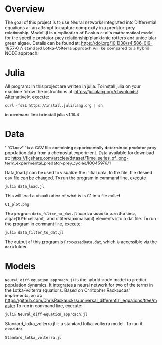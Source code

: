 # Overview
The goal of this project is to use Neural networks integrated into Differential equations an an attempt to capture complexity in a predator-prey relationship. Model1.jl is a replication of Blasius et al's mathematical model for the specific predator-prey relationship(planktonic rotifers and unicellular green algae). Details can be found at: https://doi.org/10.1038/s41586-019-1857-0
A standard Lotka-Volterra approach will be compared to a hybrid NODE approach.

# Julia
All programs in this project are written in julia. To install julia on your machine follow the instructions at: https://julialang.org/downloads/
Alternatively, execute:

```
curl -fsSL https://install.julialang.org | sh 
```

in command line to install julia v1.10.4 .

# Data
'''C1.csv''' is a CSV file containing experimentally determined predator-prey population data from a chemostat experiment. Data available for download at: https://figshare.com/articles/dataset/Time_series_of_long-term_experimental_predator-prey_cycles/10045976/1

Data_load.jl can be used to visualize the initial data. In the file, the desired csv file can be changed. To run the program in command line, execute

```
julia data_load.jl
```

This will load a visualization of what is is C1 in a file called 

```C1_plot.png``` 

The program ``data_filter_to_dat.jl`` can be used to turn the time, algae(10^6 cells/ml), and rotifers(animals/ml) elements into a dat file. To run the program in commant line, execute: 

```
julia data_filter_to_dat.jl
``` 

The output of this program is ```ProcessedData.dat```, which is accessible via the ```data``` folder.

# Models
```Neural_diff-equation_approach.jl``` is the hybrid-node model to predict population dynamics. It integrates a neural network for two of the terms in the Lotka-Volterra equations. Based on Chritopher Rackaucas' implementation at: https://github.com/ChrisRackauckas/universal_differential_equations/tree/master
To run in command line, execute: 

```
julia Neural_diff-equation_approach.jl
```

Standard_lotka_volterra.jl is a standard lotka-volterra model. To run it, execute:

```
Standard_lotka_volterra.jl
```
